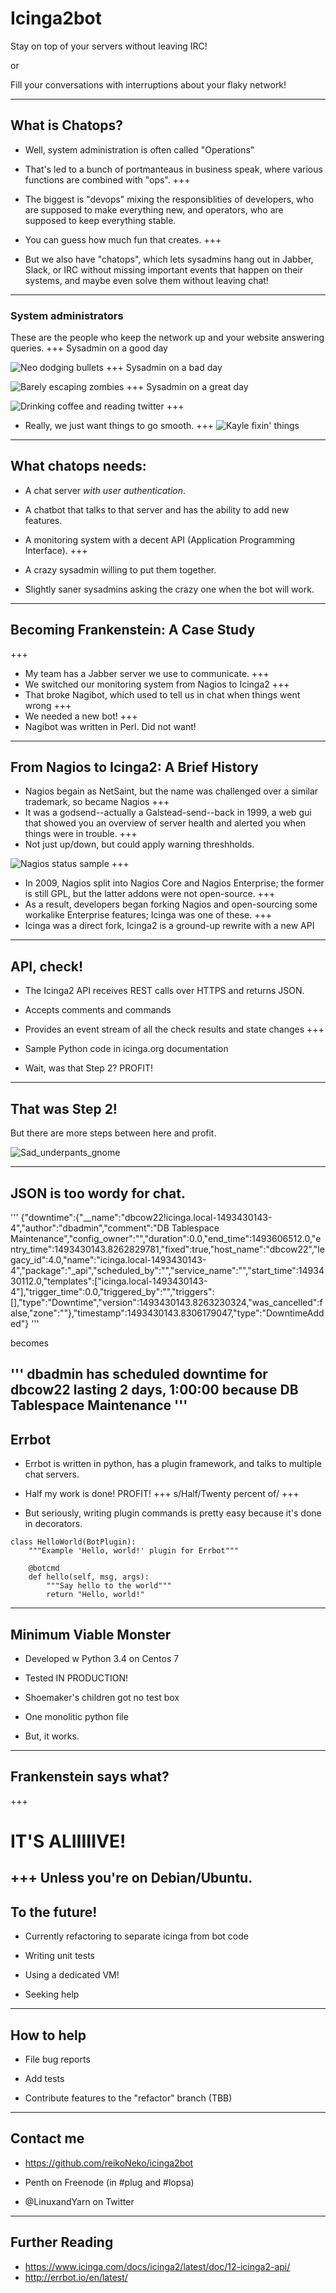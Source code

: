 # Icinga2bot

Stay on top of your servers without leaving IRC!

or

Fill your conversations with interruptions about your flaky network!

---

## What is Chatops?

* Well, system administration is often called "Operations"

* That's led to a bunch of portmanteaus in business speak, where various functions are combined with "ops".
+++
* The biggest is "devops" mixing the responsiblities of developers, who are supposed to make everything new, and operators, who are supposed to keep everything stable.

* You can guess how much fun that creates.
+++
* But we also have "chatops", which lets sysadmins hang out in Jabber, Slack, or IRC without missing important events that happen on their systems, and maybe even solve them without leaving chat!

---

### System administrators

These are the people who keep the network up and your website answering queries.
+++
Sysadmin on a good day

![Neo dodging bullets](https://i.ytimg.com/vi/ybKJOOmZfMs/maxresdefault.jpg)
+++
Sysadmin on a bad day

![Barely escaping zombies](http://4.bp.blogspot.com/_6Ycg6Y79jFg/TPx0pKhBSPI/AAAAAAAAAwc/e0UyoC3s5KY/s1600/Walking%2BDead.jpg)
+++
Sysadmin on a great day

![Drinking coffee and reading twitter](http://pa1.narvii.com/5669/04e096dee7a5ae3493bde3affb1eed4c81c4d089_hq.gif)
+++
* Really, we just want things to go smooth.
+++
![Kayle fixin' things](https://archetypeonlinemagazine.files.wordpress.com/2014/06/ariane179254_firefly_1x02_thetrainjob_0002-2.jpg)
---

## What chatops needs:

* A chat server *with user authentication*.

* A chatbot that talks to that server and has the ability to add new features.

* A monitoring system with a decent API (Application Programming Interface).
+++
* A crazy sysadmin willing to put them together.

* Slightly saner sysadmins asking the crazy one when the bot will work.

---

## Becoming Frankenstein: A Case Study
+++
* My team has a Jabber server we use to communicate.
+++
* We switched our monitoring system from Nagios to Icinga2
+++
* That broke Nagibot, which used to tell us in chat when things went wrong
+++
* We needed a new bot!
+++
* Nagibot was written in Perl. Did not want!

---

## From Nagios to Icinga2: A Brief History

* Nagios begain as NetSaint, but the name was challenged over a similar trademark, so became Nagios
+++
* It was a godsend--actually a Galstead-send--back in 1999, a web gui that showed you an overview of server health and alerted you when things were in trouble.
+++
* Not just up/down, but could apply warning threshholds.

![Nagios status sample](http://my-plugin.de/wiki/_media/check_multi/examples/multi_feeds_passive_sample.png)
+++
* In 2009, Nagios split into Nagios Core and Nagios Enterprise; the former is still GPL, but the latter addons were not open-source.
+++
* As a result, developers began forking Nagios and open-sourcing some workalike Enterprise features; Icinga was one of these.
+++
* Icinga was a direct fork, Icinga2 is a ground-up rewrite with a new API

---

## API, check!

* The Icinga2 API receives REST calls over HTTPS and returns JSON. 

* Accepts comments and commands

* Provides an event stream of all the check results and state changes
+++
* Sample Python code in icinga.org documentation

* Wait, was that Step 2? PROFIT!

---

## That was Step 2!

But there are more steps between here and profit.

![Sad_underpants_gnome](https://images.mauldineconomics.com/images/uploads/ttmygh/8499/image/Gnome%2018p_fmt.png)

---

## JSON is too wordy for chat.
'''
{"downtime":{"__name":"dbcow22!icinga.local-1493430143-4","author":"dbadmin","comment":"DB Tablespace Maintenance","config_owner":"","duration":0.0,"end_time":1493606512.0,"entry_time":1493430143.8262829781,"fixed":true,"host_name":"dbcow22","legacy_id":4.0,"name":"icinga.local-1493430143-4","package":"_api","scheduled_by":"","service_name":"","start_time":1493430112.0,"templates":["icinga.local-1493430143-4"],"trigger_time":0.0,"triggered_by":"","triggers":[],"type":"Downtime","version":1493430143.8263230324,"was_cancelled":false,"zone":""},"timestamp":1493430143.8306179047,"type":"DowntimeAdded"}
'''

becomes

''' dbadmin has scheduled downtime for dbcow22 lasting 2 days, 1:00:00 because DB Tablespace Maintenance 
'''
---
## Errbot

* Errbot is written in python, has a plugin framework, and talks to multiple chat servers.

* Half my work is done! PROFIT!
+++
s/Half/Twenty percent of/
+++
* But seriously, writing plugin commands is pretty easy because it's done in decorators.

```
class HelloWorld(BotPlugin):
    """Example 'Hello, world!' plugin for Errbot"""

    @botcmd
    def hello(self, msg, args):
        """Say hello to the world"""
        return "Hello, world!"
```
---
## Minimum Viable Monster

* Developed w Python 3.4 on Centos 7

* Tested IN PRODUCTION!

* Shoemaker's children got no test box

* One monolitic python file

* But, it works.
---
## Frankenstein says what?

+++
# IT'S ALIIIIIVE!

+++
Unless you're on Debian/Ubuntu.
---

## To the future!

* Currently refactoring to separate icinga from bot code

* Writing unit tests

* Using a dedicated VM!

* Seeking help
---
## How to help

* File bug reports

* Add tests

* Contribute features to the "refactor" branch (TBB)

---
## Contact me

* https://github.com/reikoNeko/icinga2bot

* Penth on Freenode (in #plug and #lopsa)

* @LinuxandYarn on Twitter
---
## Further Reading
* https://www.icinga.com/docs/icinga2/latest/doc/12-icinga2-api/
* http://errbot.io/en/latest/
